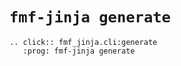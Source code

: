 # `fmf-jinja generate`

```{eval-rst}
.. click:: fmf_jinja.cli:generate
   :prog: fmf-jinja generate
```
